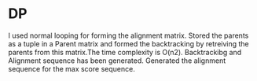 # DP

I used normal looping for forming the alignment matrix. Stored the parents as a tuple in a Parent matrix and formed the backtracking by retreiving the parents from this matrix.The time complexity is O(n2). Backtrackibg and Alignment sequence has been generated.
Generated the alignment sequence for the max score sequence.
